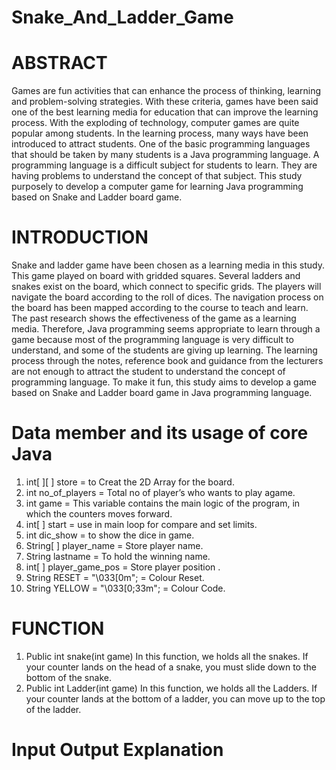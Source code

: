 # Snake_And_Ladder_Game

# ABSTRACT
Games are fun activities that can enhance the process of
thinking, learning and problem-solving strategies. With these
criteria, games have been said one of the best learning media
for education that can improve the learning process. With the
exploding of technology, computer games are quite popular
among students. In the learning process, many ways have been
introduced to attract students. One of the basic programming
languages that should be taken by many students is a Java
programming language. A programming language is a difficult
subject for students to learn. They are having problems to
understand the concept of that subject. This study purposely to
develop a computer game for learning Java programming based
on Snake and Ladder board game.

# INTRODUCTION
Snake and ladder game have been chosen as a learning media
in this study. This game played on board with gridded squares.
Several ladders and snakes exist on the board, which connect to
specific grids. The players will navigate the board according to
the roll of dices. The navigation process on the board has been
mapped according to the course to teach and learn. The past
research shows the effectiveness of the game as a learning
media. Therefore, Java programming seems appropriate to
learn through a game because most of the programming
language is very difficult to understand, and some of the
students are giving up learning. The learning process through
the notes, reference book and guidance from the lecturers are
not enough to attract the student to understand the concept of
programming language. To make it fun, this study aims to
develop a game based on Snake and Ladder board game in Java
programming language.

# Data member and its usage of core Java
1) int[ ][ ] store = to Creat the 2D Array for the board.
2) int no_of_players = Total no of player’s who wants to play agame.
3) int game = This variable contains the main logic of the
program, in which the counters moves forward.
4) int[ ] start = use in main loop for compare and set limits.
5) int dic_show = to show the dice in game.
6) String[ ] player_name = Store player name.
7) String lastname = To hold the winning name.
8) int[ ] player_game_pos = Store player position .
9) String RESET = "\033[0m"; = Colour Reset.
10) String YELLOW = "\033[0;33m"; = Colour Code.

# FUNCTION
1) Public int snake(int game)
In this function, we holds all the snakes. If your counter lands
on the head of a snake, you must slide down to the bottom of
the snake.
2) Public int Ladder(int game)
In this function, we holds all the Ladders. If your counter lands
at the bottom of a ladder, you can move up to the top of the
ladder.

# Input Output Explanation
